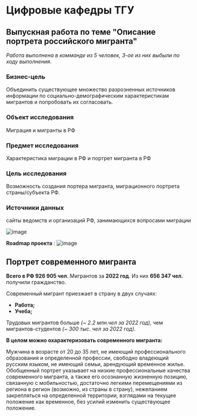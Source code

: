 # Цифровые кафедры ТГУ
## Выпускная работа по теме "Описание портрета российского мигранта"
<i> Работа выполнена в комманде из 5 человек, 3-ое из них выбыли по ходу выполнения. </i>

<h3> Бизнес-цель</h3> Объединить существующее множество разрозненных источников информации по социально-демографическим характеристикам мигрантов и попробовать их согласовать.</b>

<h3> Объект исследования</h3> Миграция и мигранты в РФ

<h3> Предмет исследования</h3> Характеристика миграции в РФ и портрет мигранта в РФ

<h3> Цель исследования</h3> Возможность создания портера мигранта, миграционного портрета страны/субъекта РФ.

<h3> Источники данных</h3>
сайты ведомств и организаций РФ, занимающихся вопросами миграции

![image](https://github.com/user-attachments/assets/0ae25bef-d8fd-4dd8-8750-eb3eaf7aaa18)

<b> Roadmap  проекта </b>:
![image](https://github.com/user-attachments/assets/05c0f2f7-0e38-4cf3-af91-06c9f4cd0429)

## Портрет современного мигранта
<p><strong>Всего в РФ </strong><strong>926&nbsp;905 чел</strong>. Мигрантов за <strong>2022 год</strong>. Из них <strong>656&nbsp;347 чел. </strong>получили гражданство.</p>
<p>Современный мигрант приезжает в страну в двух случаях:</p>
<ul>
<li><strong>Работа;</strong></li>
<li><strong>Учеба;</strong></li>
</ul>
<p>Трудовых мигрантов больше <em>(</em><em>~ 2.2 </em><em>млн.чел</em><em> за 2022 год), </em>чем мигрантов-студентов <em>(</em><em>~</em><em> 300 тыс. чел за 2022 год).</em></p>
<p><strong>В целом можно охарактеризовать современного мигранта: </strong></p>
<p>Мужчина в возрасте от 20 до 35 лет, не имеющий профессионального образования и определенной профессии, свободно владеющий русским языком, не имеющий семьи, арендующий временное жилье. Обобщенный портрет указывает на низкие профессиональные качества современного мигранта, а также его осознанную жизненную позицию, связанную с мобильностью, достаточно легкими перемещениями из региона в регион (возможно, из страны в страну), нежеланием закрепляться на определенной территории, взглядами на текущее положение как временное, без усилий изменить существующее положение.</p>

